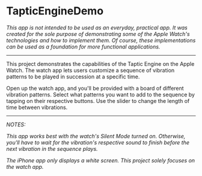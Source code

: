 # TapticEngineDemo

*This app is not intended to be used as an everyday, practical app. It was created for the sole purpose of demonstrating some of the Apple Watch's technologies and how to implement them. Of course, these implementations can be used as a foundation for more functional applications.*


------------------------------------------------------------------------------------------------------------------------------

This project demonstrates the capabilities of the Taptic Engine on the Apple Watch.  The watch app lets users customize a sequence of vibration patterns to be played in succession at a specific time.

Open up the watch app, and you'll be provided with a board of different vibration patterns.  Select what patterns you want to add to the sequence by tapping on their respective buttons.  Use the slider to change the length of time between vibrations.  

------------------------------------------------------------------------------------------------------------------------------


*NOTES:*


*This app works best with the watch's Silent Mode turned on.  Otherwise, you'll have to wait for the vibration's respective sound to finish before the next vibration in the sequence plays.*

*The iPhone app only displays a white screen.  This project solely focuses on the watch app.*
